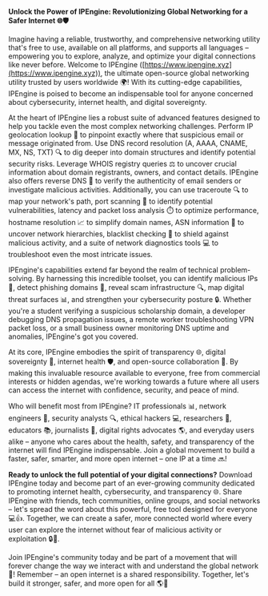 **Unlock the Power of IPEngine: Revolutionizing Global Networking for a Safer Internet 🌐🛡️**

Imagine having a reliable, trustworthy, and comprehensive networking utility that's free to use, available on all platforms, and supports all languages – empowering you to explore, analyze, and optimize your digital connections like never before. Welcome to IPEngine ([https://www.ipengine.xyz](https://www.ipengine.xyz)), the ultimate open-source global networking utility trusted by users worldwide 🌍! With its cutting-edge capabilities, IPEngine is poised to become an indispensable tool for anyone concerned about cybersecurity, internet health, and digital sovereignty.

At the heart of IPEngine lies a robust suite of advanced features designed to help you tackle even the most complex networking challenges. Perform IP geolocation lookup 📍 to pinpoint exactly where that suspicious email or message originated from. Use DNS record resolution (A, AAAA, CNAME, MX, NS, TXT) 🔍 to dig deeper into domain structures and identify potential security risks. Leverage WHOIS registry queries ⚖️ to uncover crucial information about domain registrants, owners, and contact details. IPEngine also offers reverse DNS 🔄 to verify the authenticity of email senders or investigate malicious activities. Additionally, you can use traceroute 🔍 to map your network's path, port scanning 🔗 to identify potential vulnerabilities, latency and packet loss analysis ⏱️ to optimize performance, hostname resolution 📈 to simplify domain names, ASN information 📍 to uncover network hierarchies, blacklist checking 🔴 to shield against malicious activity, and a suite of network diagnostics tools 💻 to troubleshoot even the most intricate issues.

IPEngine's capabilities extend far beyond the realm of technical problem-solving. By harnessing this incredible toolset, you can identify malicious IPs 🚫, detect phishing domains 👀, reveal scam infrastructure 🔍, map digital threat surfaces 📊, and strengthen your cybersecurity posture 🔒. Whether you're a student verifying a suspicious scholarship domain, a developer debugging DNS propagation issues, a remote worker troubleshooting VPN packet loss, or a small business owner monitoring DNS uptime and anomalies, IPEngine's got you covered.

At its core, IPEngine embodies the spirit of transparency 🌐, digital sovereignty 🔑, internet health 🛡️, and open-source collaboration 🤝. By making this invaluable resource available to everyone, free from commercial interests or hidden agendas, we're working towards a future where all users can access the internet with confidence, security, and peace of mind.

Who will benefit most from IPEngine? IT professionals 📊, network engineers 🔧, security analysts 🔍, ethical hackers 💻, researchers 🔬, educators 📚, journalists 📰, digital rights advocates 🌎, and everyday users alike – anyone who cares about the health, safety, and transparency of the internet will find IPEngine indispensable. Join a global movement to build a faster, safer, smarter, and more open internet – one IP at a time 🔜!

**Ready to unlock the full potential of your digital connections?** Download IPEngine today and become part of an ever-growing community dedicated to promoting internet health, cybersecurity, and transparency 🌐. Share IPEngine with friends, tech communities, online groups, and social networks – let's spread the word about this powerful, free tool designed for everyone 💻👍. Together, we can create a safer, more connected world where every user can explore the internet without fear of malicious activity or exploitation 🔒🌟.

Join IPEngine's community today and be part of a movement that will forever change the way we interact with and understand the global network 🚀! Remember – an open internet is a shared responsibility. Together, let's build it stronger, safer, and more open for all 🌎💖